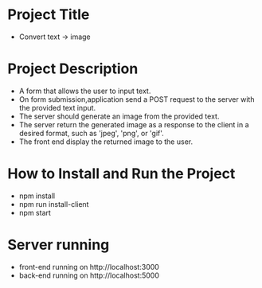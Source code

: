 # Project Title 
- Convert text -> image

# Project Description 
- A form that allows the user to input text.
- On form submission,application send a POST request to the server with the provided text input.
- The server should generate an image from the provided text.
- The server return the generated image as a response to the client in a desired format, such as 'jpeg', 'png', or 'gif'.
- The front end display the returned image to the user.

# How to Install and Run the Project
- npm install 
- npm run install-client
- npm start

# Server running
- front-end running on http://localhost:3000 
- back-end running on http://localhost:5000
